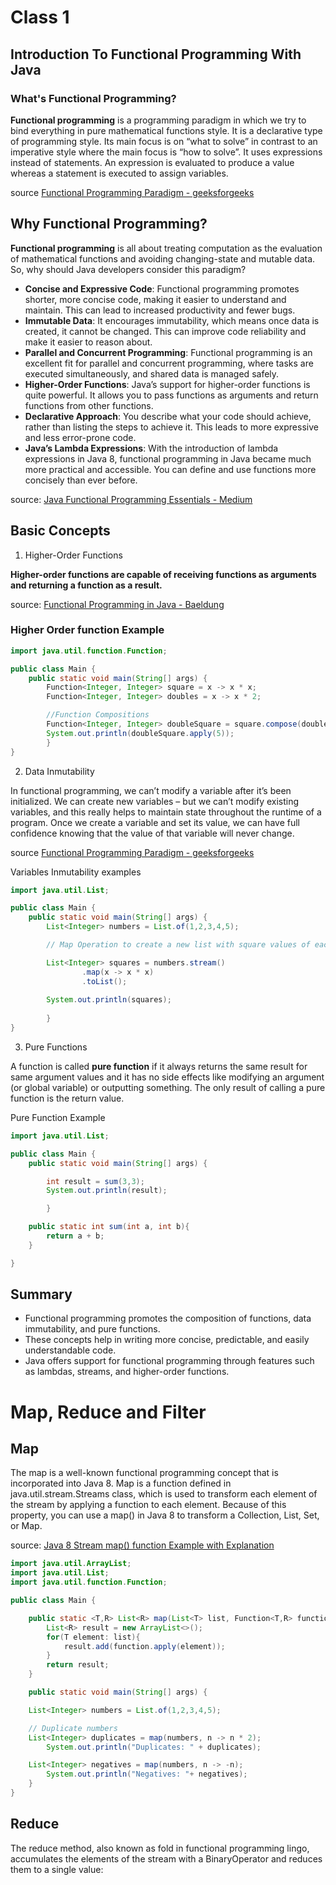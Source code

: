 # Class 1

## Introduction To Functional Programming With Java

### What's Functional Programming?

**Functional programming** is a programming paradigm in which we try to
bind everything in pure mathematical functions style. It is a declarative
type of programming style. Its main focus is on “what to solve” in contrast
to an imperative style where the main focus is “how to solve”. It uses expressions
instead of statements. An expression is evaluated to produce a value whereas a
statement is executed to assign variables.

source [Functional Programming Paradigm - geeksforgeeks](https://www.geeksforgeeks.org/functional-programming-paradigm/)

## Why Functional Programming?

**Functional programming** is all about treating computation as the evaluation of mathematical functions and avoiding
changing-state and mutable data. So, why should Java developers consider this paradigm?

- **Concise and Expressive Code**: Functional programming promotes shorter, more concise code, making it easier to
  understand and maintain. This can lead to increased productivity and fewer bugs.
- **Immutable Data**: It encourages immutability, which means once data is created, it cannot be changed. This can
  improve code reliability and make it easier to reason about.
- **Parallel and Concurrent Programming**: Functional programming is an excellent fit for parallel and concurrent
  programming, where tasks are executed simultaneously, and shared data is managed safely.
- **Higher-Order Functions**: Java’s support for higher-order functions is quite powerful. It allows you to pass functions
  as arguments and return functions from other functions.
- **Declarative Approach**: You describe what your code should achieve, rather than listing the steps to achieve it.
  This leads to more expressive and less error-prone code.
- **Java’s Lambda Expressions**: With the introduction of lambda expressions in Java 8, functional programming in Java
  became much more practical and accessible. You can define and use functions more concisely than ever before.

source: [Java Functional Programming Essentials - Medium](https://medium.com/@furkanalniak/java-functional-programming-essentials-efb9aef1290e)

## Basic Concepts

1. Higher-Order Functions

**Higher-order functions are capable of receiving functions as arguments and returning a function as a result.**

source: [Functional Programming in Java - Baeldung](https://www.baeldung.com/java-functional-programming)

### Higher Order function Example

```java
import java.util.function.Function;

public class Main {
    public static void main(String[] args) {
        Function<Integer, Integer> square = x -> x * x;
        Function<Integer, Integer> doubles = x -> x * 2;

        //Function Compositions
        Function<Integer, Integer> doubleSquare = square.compose(doubles);
        System.out.println(doubleSquare.apply(5));
        }
}
```

2. Data Inmutability

In functional programming, we can’t modify a variable after it’s been initialized. We can create new variables – but we 
can’t modify existing variables, and this really helps to maintain state throughout the runtime of a program. Once we 
create a variable and set its value, we can have full confidence knowing that the value of that variable will never change.  

source [Functional Programming Paradigm - geeksforgeeks](https://www.geeksforgeeks.org/functional-programming-paradigm/)

Variables Inmutability examples

```java
import java.util.List;

public class Main {
    public static void main(String[] args) {
        List<Integer> numbers = List.of(1,2,3,4,5);

        // Map Operation to create a new list with square values of each number

        List<Integer> squares = numbers.stream()
                .map(x -> x * x)
                .toList();
        
        System.out.println(squares);
        
        }
}
```

3. Pure Functions

A function is called **pure function** if it always returns the same result for same argument values and it has no side 
effects like modifying an argument (or global variable) or outputting something. The only result of calling a pure 
function is the return value.


Pure Function Example

```java
import java.util.List;

public class Main {
    public static void main(String[] args) {

        int result = sum(3,3);
        System.out.println(result);

        }

    public static int sum(int a, int b){
        return a + b;
    }

}
```

## Summary

- Functional programming promotes the composition of functions, data immutability, and pure functions. 
- These concepts help in writing more concise, predictable, and easily understandable code. 
- Java offers support for functional programming through features such as lambdas, streams, and higher-order functions.

# Map, Reduce and Filter

## Map

The map is a well-known functional programming concept that is incorporated into Java 8. Map is a function defined in 
java.util.stream.Streams class, which is used to transform each element of the stream by applying a function to each 
element. Because of this property, you can use a map() in Java 8 to transform a Collection, List, Set, or Map.

source: [Java 8 Stream map() function Example with Explanation](https://www.java67.com/2015/01/java-8-map-function-examples.html)

```java
import java.util.ArrayList;
import java.util.List;
import java.util.function.Function;

public class Main {

    public static <T,R> List<R> map(List<T> list, Function<T,R> function){
        List<R> result = new ArrayList<>();
        for(T element: list){
            result.add(function.apply(element));
        }
        return result;
    }

    public static void main(String[] args) {

    List<Integer> numbers = List.of(1,2,3,4,5);

    // Duplicate numbers
    List<Integer> duplicates = map(numbers, n -> n * 2);
        System.out.println("Duplicates: " + duplicates);

    List<Integer> negatives = map(numbers, n -> -n);
        System.out.println("Negatives: "+ negatives);
    }
}
```

## Reduce

The reduce method, also known as fold in functional programming lingo, accumulates the elements of the stream with a 
BinaryOperator<T> and reduces them to a single value: